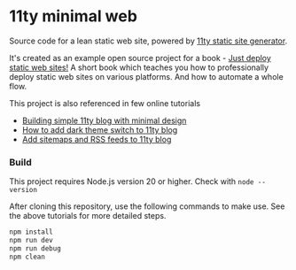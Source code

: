 # 11ty minimal web

Source code for a lean static web site, powered by [11ty static site generator](https://www.11ty.dev/). 

It's created as an example open source project for a book - [Just deploy static web sites!](/) A short book which teaches you how to professionally deploy static web sites on various platforms. And how to automate a whole flow.

This project is also referenced in few online tutorials

- [Building simple 11ty blog with minimal design](/)
- [How to add dark theme switch to 11ty blog](/)
- [Add sitemaps and RSS feeds to 11ty blog](/)

### Build

This project requires Node.js version 20 or higher. Check with `node --version`

After cloning this repository, use the following commands to make use. See the above tutorials for more detailed steps.

```bash
npm install
npm run dev
npm run debug
npm clean
```

